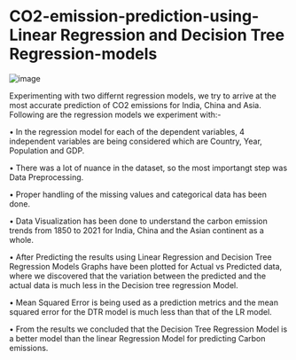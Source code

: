 # CO2-emission-prediction-using-Linear Regression and Decision Tree Regression-models
![image](https://user-images.githubusercontent.com/64662708/227807371-94ace33f-ffc0-4663-aac6-70738e1d055d.png)

Experimenting with two differnt regression models, we try to arrive at the most accurate prediction of CO2 emissions for India, China and Asia. Following are the regression models we experiment with:-

• In the regression model for each of the dependent variables, 4 independent variables are being considered which are Country, Year, Population and GDP. 

• There was a lot of nuance in the dataset, so the most importangt step was Data Preprocessing.

• Proper handling of the missing values and categorical data has been done.

• Data Visualization has been done to understand the carbon emission trends from 1850 to 2021 for India, China and the Asian continent as a whole.

• After Predicting the results using Linear Regression and Decision Tree Regression Models Graphs have been plotted for Actual vs Predicted data, where we discovered that the variation between the predicted and the actual data is much less in the Decision tree regression Model. 

• Mean Squared Error is being used as a prediction metrics and the mean squared error for the DTR model is much less than that of the LR model.

• From the results we concluded that the Decision Tree Regression Model is a better model than the linear Regression Model for predicting Carbon emissions.
